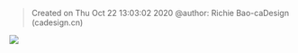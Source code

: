 


> Created on Thu Oct 22 13:03:02 2020 @author: Richie Bao-caDesign (cadesign.cn)

![](https://github.com/richieBao/python-urbanPlanning/blob/master/images/report_03_c.gif)



<!--stackedit_data:
eyJoaXN0b3J5IjpbLTE2NTYzMTk2NzMsMTQ2MjkwNjI3Niw3Mz
A5OTgxMTZdfQ==
-->